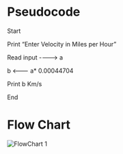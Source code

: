 # Pseudocode

Start

Print “Enter Velocity in Miles per Hour”

Read input ----> a

b <--- a* 0.00044704

Print b Km/s

End

# Flow Chart

![FlowChart 1](https://user-images.githubusercontent.com/117455989/209164674-ae8068d8-c6ea-47d3-a83e-ec66471087f4.jpeg)
